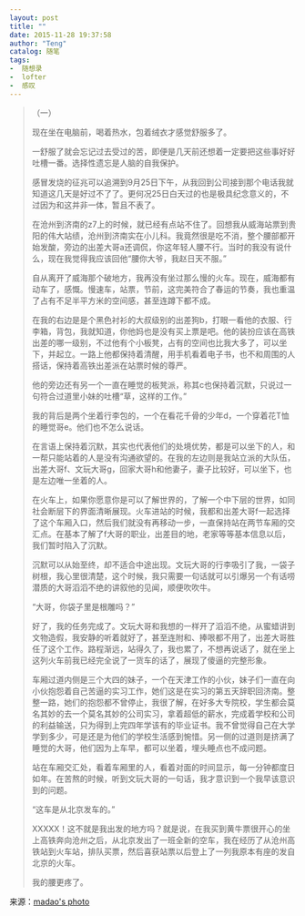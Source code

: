 ```yaml
---
layout: post
title: ""
date: 2015-11-28 19:37:58
author: "Teng"
catalog: 随笔
tags:
-  随想录
-  lofter
-  感叹
---
```

> （一）
>
> 现在坐在电脑前，喝着热水，包着绒衣才感觉舒服多了。
>
> 一舒服了就会忘记过去受过的苦，即便是几天前还想着一定要把这些事好好吐槽一番。选择性遗忘是人脑的自我保护。
>
> 感冒发烧的征兆可以追溯到9月25日下午，从我回到公司接到那个电话我就知道这几天是好过不了了。更何况25日白天过的也是极具纪念意义的，不过因为和这并非一体，暂且不表了。
>
> 在沧州到济南的z7上的时候，就已经有点站不住了。回想我从威海站票到贵阳的伟大站绩，沧州到济南实在小儿科。我竟然很是吃不消，整个腰部都开始发酸，旁边的出差大哥a还调侃，你这年轻人腰不行。当时的我没有说什么，现在我觉得我应该回他“腰你大爷，我赵日天不服。”
>
> 自从离开了威海那个破地方，我再没有坐过那么慢的火车。现在，威海都有动车了，感慨。慢速车，站票，节前，这完美符合了春运的节奏，我也重温了占有不足半平方米的空间感，甚至连蹲下都不成。
>
> 在我的右边是是个黑色衬衫的大叔级别的出差狗b，打眼一看他的衣服、行李箱，背包，我就知道，你他妈也是没有买上票是吧。他的装扮应该在高铁出差的哪一级别，不过他有个小板凳，占有的空间也比我大多了，可以坐下，并起立。一路上他都保持着清醒，用手机看着电子书，也不和周围的人搭话，保持着高铁出差派在站票时候的尊严。
>
> 他的旁边还有另一个一直在睡觉的板凳派，称其c也保持着沉默，只说过一句符合过道里小妹的吐槽“草，这样的工作。”
>
> 我的背后是两个坐着行李包的，一个在看花千骨的少年d，一个穿着花T恤的睡觉哥e。他们也不怎么说话。
>
> 在言语上保持着沉默，其实也代表他们的处境优势，都是可以坐下的人，和一帮只能站着的人是没有沟通欲望的。在我的左边则是我站立派的大队伍，出差大哥f、文玩大哥g，回家大哥h和他妻子，妻子比较好，可以坐下，也是左边唯一坐着的人。
>
> 在火车上，如果你愿意你是可以了解世界的，了解一个中下层的世界，如同社会断层下的界面清晰展现。火车进站的时候，我都和出差大哥f一起选择了这个车厢入口，然后我们就没有再移动一步，一直保持站在两节车厢的交汇点。在基本了解了f大哥的职业，出差目的地，老家等等基本信息以后，我们暂时陷入了沉默。
>
> 沉默可以从始至终，却不适合中途出现。文玩大哥的行李吸引了我，一袋子树根，我心里很清楚，这个时候，我只需要一句话就可以引爆另一个有话唠潜质的大哥滔滔不绝的讲叙他的见闻，顺便吹吹牛。
>
> “大哥，你袋子里是根雕吗？”
>
> 好了，我的任务完成了。文玩大哥和我想的一样开了滔滔不绝，从蜜蜡讲到文物造假，我安静的听着就好了，甚至连附和、捧哏都不用了，出差大哥胜任了这个工作。路程渐远，站得久了，我也累了，不想再说话了，就在坐上这列火车前我已经完全说了一货车的话了，展现了傻逼的完整形象。
>
> 车厢过道内侧是三个大四的妹子，一个在天津工作的小伙，妹子们一直在向小伙抱怨着自己苦逼的实习工作，她们这是在实习的第五天辞职回济南。整整一路，她们的抱怨都不曾停止，我很了解，在好多大专院校，学生都会莫名其妙的去一个莫名其妙的公司实习，拿着超低的薪水，完成着学校和公司的利益输送，只为得到上完四年学该有的毕业证书。我不曾觉得自己在大学学到多少，可是还是为他们的学校生活感到惋惜。另一侧的过道则是挤满了睡觉的大哥，他们因为上车早，都可以坐着，埋头睡点也不成问题。
>
> 站在车厢交汇处，看着车厢里的人，看着对面的时间显示，每一分钟都度日如年。在苦熬的时候，听到文玩大哥的一句话，我才意识到一个我早该意识到的问题。
>
> “这车是从北京发车的。”
>
> XXXXX！这不就是我出发的地方吗？就是说，在我买到黄牛票很开心的坐上高铁奔向沧州之后，从北京发出了一班全新的空车，我在经历了从沧州高铁站到火车站，排队买票，然后喜获站票以后登上了一列我原本有座的发自北京的火车。
>
> 我的腰更疼了。

来源：[madao's photo](http://matengteng.lofter.com/post/11cb04_864953c)
